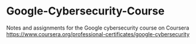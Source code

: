 # Google-Cybersecurity-Course
Notes and assignments for the Google cybersecurity course on Coursera  
https://www.coursera.org/professional-certificates/google-cybersecurity
